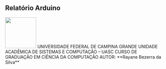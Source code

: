 
## Relatório Arduino

<img alight="left" src="https://ensinosuperiorindigena.files.wordpress.com/2011/12/ufcg1.jpg" height="100" widght="100">
UNIVERSIDADE FEDERAL DE CAMPINA GRANDE 
UNIDADE ACADÊMICA DE SISTEMAS E COMPUTAÇÃO – UASC CURSO DE GRADUAÇÃO EM CIÊNCIA DA COMPUTAÇÃO 
AUTOR: **Rayane Bezerra da Silva** 



